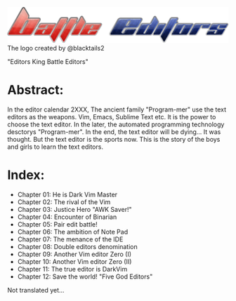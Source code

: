 ![BattleEditors](battle_editors.png)
The logo created by @blacktails2


"Editors King Battle Editors"


# Abstract:

In the editor calendar 2XXX, The ancient family "Program-mer" use the text
editors as the weapons.  Vim, Emacs, Sublime Text etc.
It is the power to choose the text editor.
In the later, the automated programming technology desctorys "Program-mer".
In the end, the text editor will be dying...  It was thought.
But the text editor is the sports now.
This is the story of the boys and girls to learn the text editors.


# Index:

* Chapter 01: He is Dark Vim Master
* Chapter 02: The rival of the Vim
* Chapter 03: Justice Hero "AWK Saver!"
* Chapter 04: Encounter of Binarian
* Chapter 05: Pair edit battle!
* Chapter 06: The ambition of Note Pad
* Chapter 07: The menance of the IDE
* Chapter 08: Double editors denomination
* Chapter 09: Another Vim editor Zero (I)
* Chapter 10: Another Vim editor Zero (II)
* Chapter 11: The true editor is DarkVim
* Chapter 12: Save the world! "Five God Editors"

Not translated yet...
